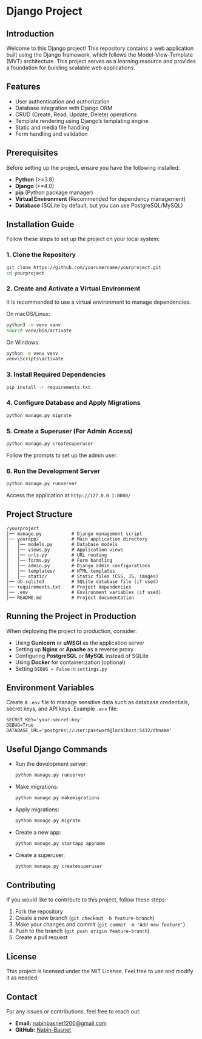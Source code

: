 # Django Project

## Introduction
Welcome to this Django project! This repository contains a web application built using the Django framework, which follows the Model-View-Template (MVT) architecture. This project serves as a learning resource and provides a foundation for building scalable web applications.

## Features
- User authentication and authorization
- Database integration with Django ORM
- CRUD (Create, Read, Update, Delete) operations
- Template rendering using Django’s templating engine
- Static and media file handling
- Form handling and validation

## Prerequisites
Before setting up the project, ensure you have the following installed:
- **Python** (>=3.8)
- **Django** (>=4.0)
- **pip** (Python package manager)
- **Virtual Environment** (Recommended for dependency management)
- **Database** (SQLite by default, but you can use PostgreSQL/MySQL)

## Installation Guide
Follow these steps to set up the project on your local system:

### 1. Clone the Repository
```sh
git clone https://github.com/yourusername/yourproject.git
cd yourproject
```

### 2. Create and Activate a Virtual Environment
It is recommended to use a virtual environment to manage dependencies.

On macOS/Linux:
```sh
python3 -m venv venv
source venv/bin/activate
```

On Windows:
```sh
python -m venv venv
venv\Scripts\activate
```

### 3. Install Required Dependencies
```sh
pip install -r requirements.txt
```

### 4. Configure Database and Apply Migrations
```sh
python manage.py migrate
```

### 5. Create a Superuser (For Admin Access)
```sh
python manage.py createsuperuser
```
Follow the prompts to set up the admin user.

### 6. Run the Development Server
```sh
python manage.py runserver
```
Access the application at `http://127.0.0.1:8000/`

## Project Structure
```
/yourproject
│── manage.py           # Django management script
│── yourapp/            # Main application directory
│   │── models.py       # Database models
│   │── views.py        # Application views
│   │── urls.py         # URL routing
│   │── forms.py        # Form handling
│   │── admin.py        # Django admin configurations
│   │── templates/      # HTML templates
│   │── static/         # Static files (CSS, JS, images)
│── db.sqlite3          # SQLite database file (if used)
│── requirements.txt    # Project dependencies
│── .env                # Environment variables (if used)
│── README.md           # Project documentation
```

## Running the Project in Production
When deploying the project to production, consider:
- Using **Gunicorn** or **uWSGI** as the application server
- Setting up **Nginx** or **Apache** as a reverse proxy
- Configuring **PostgreSQL** or **MySQL** instead of SQLite
- Using **Docker** for containerization (optional)
- Setting `DEBUG = False` in `settings.py`

## Environment Variables
Create a `.env` file to manage sensitive data such as database credentials, secret keys, and API keys.
Example `.env` file:
```env
SECRET_KEY='your-secret-key'
DEBUG=True
DATABASE_URL='postgres://user:password@localhost:5432/dbname'
```

## Useful Django Commands
- Run the development server:
  ```sh
  python manage.py runserver
  ```
- Make migrations:
  ```sh
  python manage.py makemigrations
  ```
- Apply migrations:
  ```sh
  python manage.py migrate
  ```
- Create a new app:
  ```sh
  python manage.py startapp appname
  ```
- Create a superuser:
  ```sh
  python manage.py createsuperuser
  ```

## Contributing
If you would like to contribute to this project, follow these steps:
1. Fork the repository
2. Create a new branch (`git checkout -b feature-branch`)
3. Make your changes and commit (`git commit -m 'Add new feature'`)
4. Push to the branch (`git push origin feature-branch`)
5. Create a pull request

## License
This project is licensed under the MIT License. Feel free to use and modify it as needed.

## Contact
For any issues or contributions, feel free to reach out:
- **Email:** nabinbasnet1200@gmail.com
- **GitHub:** [Nabin-Basnet](https://github.com/Nabin-Basnet)
